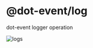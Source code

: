 # @dot-event/log

dot-event logger operation

![logs](https://mir-s3-cdn-cf.behance.net/project_modules/disp/002a0340309933.577aa56587f37.gif)
